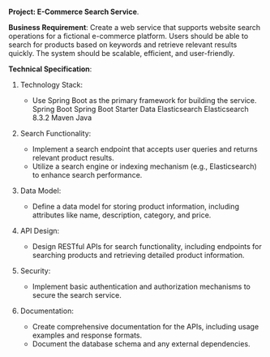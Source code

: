 **Project: E-Commerce Search Service**.

**Business Requirement**:
Create a web service that supports website search operations for a fictional e-commerce platform. Users should be able to search for products based on keywords and retrieve relevant results quickly. The system should be scalable, efficient, and user-friendly.

**Technical Specification**:

1. Technology Stack:
   - Use Spring Boot as the primary framework for building the service.
     Spring Boot
     Spring Boot Starter Data Elasticsearch
     Elasticsearch 8.3.2
     Maven
     Java 

2. Search Functionality:
   - Implement a search endpoint that accepts user queries and returns relevant product results.
   - Utilize a search engine or indexing mechanism (e.g., Elasticsearch) to enhance search performance.

3. Data Model:
   - Define a data model for storing product information, including attributes like name, description, category, and price.

4. API Design:
   - Design RESTful APIs for search functionality, including endpoints for searching products and retrieving detailed product information.

5. Security:
   - Implement basic authentication and authorization mechanisms to secure the search service.

6. Documentation:
   - Create comprehensive documentation for the APIs, including usage examples and response formats.
   - Document the database schema and any external dependencies.
  
 

